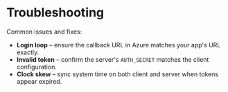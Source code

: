 # Troubleshooting

Common issues and fixes:

- **Login loop** – ensure the callback URL in Azure matches your app's URL exactly.
- **Invalid token** – confirm the server's `AUTH_SECRET` matches the client configuration.
- **Clock skew** – sync system time on both client and server when tokens appear expired.
